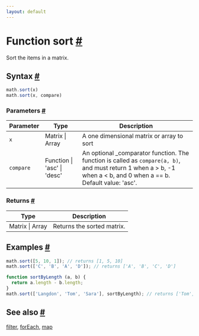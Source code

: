 ```yaml
---
layout: default
---
```


<!-- Note: This file is automatically generated from source code comments. Changes made in this file will be overridden. -->

<h1 id="function-sort">Function sort <a href="#function-sort" title="Permalink">#</a></h1>

Sort the items in a matrix.


<h2 id="syntax">Syntax <a href="#syntax" title="Permalink">#</a></h2>

```js
math.sort(x)
math.sort(x, compare)
```

<h3 id="parameters">Parameters <a href="#parameters" title="Permalink">#</a></h3>

Parameter | Type | Description
--------- | ---- | -----------
`x` | Matrix &#124; Array | A one dimensional matrix or array to sort
`compare` | Function &#124; 'asc' &#124; 'desc' |  An optional _comparator function. The function is called as `compare(a, b)`, and must return 1 when a > b, -1 when a < b, and 0 when a == b. Default value: 'asc'.

<h3 id="returns">Returns <a href="#returns" title="Permalink">#</a></h3>

Type | Description
---- | -----------
Matrix &#124; Array | Returns the sorted matrix.


<h2 id="examples">Examples <a href="#examples" title="Permalink">#</a></h2>

```js
math.sort([5, 10, 1]); // returns [1, 5, 10]
math.sort(['C', 'B', 'A', 'D']); // returns ['A', 'B', 'C', 'D']

function sortByLength (a, b) {
  return a.length - b.length;
}
math.sort(['Langdon', 'Tom', 'Sara'], sortByLength); // returns ['Tom', 'Sara', 'Langdon']
```


<h2 id="see-also">See also <a href="#see-also" title="Permalink">#</a></h2>

[filter](filter.html),
[forEach](forEach.html),
[map](map.html)
